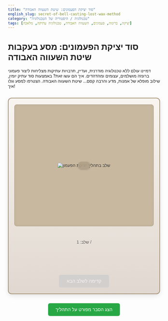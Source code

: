 ```yaml
---
title: "סוד יציקת הפעמונים: שיטת השעווה האבודה"
english_slug: secret-of-bell-casting-lost-wax-method
category: "טכנולוגיה / היסטוריה של הטכנולוגיה"
tags: [יציקה, ברונזה, פעמונים, השעווה האבודה, טכנולוגיה עתיקה, מלאכה]
---
```

# סוד יציקת הפעמונים: מסע בעקבות שיטת השעווה האבודה

דמיינו עולם ללא טכנולוגיה מודרנית, ועדיין, תרבויות עתיקות מצליחות ליצור פעמוני ברונזה מושלמים, עצומים ומהדהדים. איך הם עשו זאת? באמצעות סוד עתיק יומין, שילוב מופלא של אמנות, מדע והרבה קסם... שיטת השעווה האבודה. הצטרפו למסע וגלו איך!

<div id="simulation">
    <div class="simulation-area">
        <img id="simulation-image" src="" alt="שלב בתהליך יציקת הפעמון">
        <div id="interactive-prompt"></div>
         <div id="interaction-feedback"></div>
    </div>
    <div class="simulation-controls">
        <p id="step-counter">שלב: 1 / <span id="total-steps"></span></p>
        <p id="step-description"></p>
        <button id="next-step" disabled>קדימה לשלב הבא</button>
    </div>
</div>

<style>
    /* General Styles */
    #simulation {
        display: flex;
        flex-direction: column;
        align-items: center;
        margin-top: 30px;
        border: 2px solid #a08a6c; /* Bronze-like border */
        padding: 20px;
        border-radius: 12px; /* Softer corners */
        background: linear-gradient(to bottom, #f8f4ef, #e0d8d0); /* Subtle textured background */
        box-shadow: 0 5px 15px rgba(0, 0, 0, 0.1); /* Soft shadow */
        font-family: 'Arial', sans-serif; /* Or any preferred font */
        color: #333;
    }

    /* Simulation Area */
    .simulation-area {
        position: relative;
        width: 100%;
        max-width: 550px; /* Slightly larger */
        height: 400px; /* Taller */
        display: flex;
        justify-content: center;
        align-items: center;
        background-color: #c8b8a0; /* Warm, clay-like background */
        border: 1px solid #b0a088;
        border-radius: 8px;
        overflow: hidden;
        margin-bottom: 15px;
        box-shadow: inset 0 0 10px rgba(0, 0, 0, 0.05);
        transition: background-color 0.5s ease; /* Smooth background changes */
    }

    #simulation-image {
        max-width: 100%;
        max-height: 100%;
        object-fit: contain;
        transition: transform 0.6s ease-out, opacity 0.6s ease-out; /* Smooth image transitions */
    }

     #simulation-image.fading {
        opacity: 0.5; /* Fade effect during interaction */
        transform: scale(0.98);
    }

    /* Interactive Prompt & Feedback */
    #interactive-prompt {
        position: absolute;
        top: 50%;
        left: 50%;
        transform: translate(-50%, -50%);
        background-color: rgba(176, 160, 136, 0.9); /* Matches background slightly */
        color: #222;
        padding: 12px 20px;
        border-radius: 25px; /* Pill shape */
        cursor: pointer;
        font-size: 1.2em; /* Larger text */
        text-align: center;
        user-select: none;
        transition: transform 0.3s ease, background-color 0.3s ease;
        box-shadow: 0 2px 5px rgba(0, 0, 0, 0.2);
        z-index: 10; /* Ensure it's on top */
        font-weight: bold;
    }

    #interactive-prompt:hover {
        transform: translate(-50%, -50%) scale(1.05); /* Subtle hover effect */
        background-color: rgba(190, 170, 140, 0.95);
    }

     #interactive-prompt.complete {
         background-color: #4CAF50; /* Green on completion */
         color: white;
         cursor: default;
         transform: translate(-50%, -50%) scale(1);
     }

     #interaction-feedback {
        position: absolute;
        bottom: 20px; /* Position at bottom */
        left: 50%;
        transform: translateX(-50%);
        background-color: rgba(0, 0, 0, 0.7);
        color: white;
        padding: 8px 15px;
        border-radius: 5px;
        font-size: 1em;
        text-align: center;
        opacity: 0; /* Initially hidden */
        transition: opacity 0.5s ease-out;
         z-index: 5;
     }

     #interaction-feedback.visible {
         opacity: 1;
     }


    /* Controls */
    .simulation-controls {
        margin-top: 15px;
        text-align: center;
        width: 100%;
        max-width: 550px;
    }

    #step-counter {
        font-size: 1em;
        color: #555;
        margin-bottom: 8px;
    }

    #step-description {
        min-height: 3.5em; /* Reserve slightly more space */
        font-size: 1.1em;
        line-height: 1.5;
        color: #444;
        font-weight: bold;
    }

    #next-step {
        padding: 12px 25px;
        font-size: 1.1em;
        cursor: pointer;
        background-color: #007bff;
        color: white;
        border: none;
        border-radius: 6px;
        margin-top: 15px;
        transition: background-color 0.3s ease, opacity 0.3s ease;
    }

    #next-step:hover:not(:disabled) {
         background-color: #0056b3;
    }

    #next-step:disabled {
        background-color: #cccccc;
        cursor: not-allowed;
        opacity: 0.7;
    }

    /* Explanation Toggle Button */
    #toggle-explanation {
        display: block;
        margin: 30px auto;
        padding: 12px 25px;
        font-size: 1.1em;
        cursor: pointer;
        background-color: #28a745;
        color: white;
        border: none;
        border-radius: 6px;
        transition: background-color 0.3s ease;
    }
     #toggle-explanation:hover {
         background-color: #218838;
     }

    /* Explanation Area */
    #explanation {
        margin-top: 20px;
        padding: 20px;
        border: 1px solid #ccc;
        border-radius: 8px;
        background-color: #fefefe;
        display: none;
        line-height: 1.6;
        color: #333;
    }

    #explanation h2 {
        color: #0056b3; /* Blue for main heading */
        margin-bottom: 15px;
        border-bottom: 2px solid #eee;
        padding-bottom: 5px;
    }

    #explanation h3 {
        color: #555;
        margin-top: 15px;
        margin-bottom: 10px;
    }

    #explanation h4 {
         color: #777;
         margin-top: 10px;
         margin-bottom: 5px;
    }

    #explanation p {
        margin-bottom: 15px;
        text-align: justify;
    }

     #explanation ol {
         margin-bottom: 15px;
     }

     #explanation li {
         margin-bottom: 10px;
     }

    /* Responsive Adjustments */
    @media (max-width: 600px) {
        #simulation {
            padding: 15px;
        }
        .simulation-area {
            height: 300px;
        }
        #interactive-prompt {
            font-size: 1em;
            padding: 10px 15px;
        }
        #next-step, #toggle-explanation {
            padding: 10px 20px;
            font-size: 1em;
        }
    }

</style>

<button id="toggle-explanation">הצג הסבר מפורט על התהליך</button>

<div id="explanation">
    <h2>הסבר מפורט: מסע אל לב יציקת הפעמונים בשיטת השעווה האבודה</h2>

    <p>שיטת השעווה האבודה (Lost-wax casting, או Cire Perdue) היא טכניקת יציקה עתיקת יומין שאיפשרה לאמנים ובעלי מלאכה ליצור אובייקטים מורכבים ומפורטים במיוחד ממתכות, בעיקר ברונזה. הטכניקה הייתה בשימוש נרחב החל מתקופות קדומות (אלפי שנים לפני הספירה) ועד ימינו, ליצירת פסלים, תכשיטים, כלים, וכמובן – פעמונים. ייחודה ביכולת ליצור חללים פנימיים מדויקים ופרטים חיצוניים עדינים במעבר יציקה יחיד.</p>

    <h3>קסם השיטה: ליצור מורכבות מושלמת</h3>
    <p>בניגוד לשיטות יציקה פשוטות יותר, הדורשות פירוק תבניות או הרכבה של חלקים נפרדים, שיטת השעווה האבודה בונה את האובייקט השלם (כמעט) כיחידה אחת. זה קריטי במיוחד עבור פעמונים, שכן הצורה החלולה המדויקת ועובי הדופן משפיעים ישירות על איכות הצליל. השיטה מאפשרת שילוב קפדני של הצורה הפנימית, הצורה החיצונית, וכל הקישוטים או הכיתובים, כל זאת באמצעות "הקרבת" מודל השעווה בתהליך החימום.</p>

    <h3>שלבי הקסם: פירוט התהליך</h3>

    <p>המסע ליצירת פעמון ברונזה בשיטת השעווה האבודה הוא תהליך הדורש מיומנות גבוהה, דיוק וסבלנות אינסופית. הנה השלבים העיקריים:</p>

    <ol>
        <li>
            <h4>בניית הלב הפנימי (Core)</h4>
            <p>הכל מתחיל בבניית הליבה הפנימית, שהיא בעצם "החלל הריק" של הפעמון העתידי. בונים אותה מחומר עקשן (עמיד בחום גבוה) כמו חרס מיוחד או טין, בצורה המדויקת של החלל הפנימי. הליבה נבנית מעט קטנה יותר מהגודל הסופי כדי לפנות מקום לשכבת השעווה שתגיע אחריה. היא חייבת להיות יציבה ועמידה.</p>
        </li>
        <li>
            <h4>פיסול נשמת הפעמון בשעווה (Wax Model)</h4>
            <p>על הליבה המיובשת, נפסל כעת מודל מדויק של הפעמון כולו משעווה. שכבת שעווה זו היא בעצם העובי המדויק של דופן הפעמון הסופי. בשלב זה משקיעים את מירב תשומת הלב: מגלפים ומוסיפים את כל הפרטים החיצוניים, הקישוטים, הכיתובים, ואת הצורה הסופית המושלמת של הפעמון. השעווה נבחרת כי היא נוחה לעיצוב ונמסה בקלות.</p>
        </li>
        <li>
            <h4>עטיפת הפעמון: בניית המעטפת החיצונית (Mold)</h4>
            <p>סביב מודל השעווה, בונים כעת תבנית חיצונית, שתשמש כ"עור" העמיד והחזק של הפעמון. התבנית נבנית לרוב בשכבות רבות של חומר עקשן (תערובת של חרס, חול, גבס וחומרים נוספים). בשלב זה גם מעצבים ומוסיפים את ערוצי היציקה (שדרכם תיכנס הברונזה הנוזלית) ואת ערוצי האוורור (שדרכם ייצאו האוויר והאדים). גם הערוצים האלו עשויים לרוב משעווה או מחומרים אחרים שיפונו בהמשך.</p>
        </li>
        <li>
            <h4>טקס ההמסה: השעווה אבודה (Burning out the Wax)</h4>
            <p>התבנית המכילה את מודל השעווה מחוממת בתנור בטמפרטורה גבוהה מאוד. החום גורם לשעווה שבפנים להימס לחלוטין ולטפטף החוצה דרך ערוצי היציקה והאוורור. שלב זה מותיר חלל ריק ומדויק בתוך התבנית, שהעתק מושלם של מודל השעווה המקורי. זוהי "השעווה האבודה" שנתנה לשיטה את שמה.</p>
        </li>
        <li>
            <h4>הכנת הזהב האדום: סגסוגת הברונזה (Bronze Alloy)</h4>
            <p>הברונזה, שהיא סגסוגת של נחושת ובדיל (ליצירת פעמונים משתמשים לרוב ביחס של כ-4 חלקים נחושת לחלק 1 בדיל, ולעיתים עם תוספות קטנות נוספות), מוכנה בכבשן נפרד. המתכות מותכות בטמפרטורות קיצוניות עד שהן הופכות לנוזל זוהר וזורם, מוכן למשימה.</p>
        </li>
        <li>
            <h4>רגע האמת: יציקת הברונזה הנוזלית (Casting)</h4>
            <p>התבנית הריקה, שחוממה גם היא מראש כדי למנוע סדקים ולהבטיח זרימה חלקה של המתכת, ממוקמת במצב הנכון. כעת שופכים את הברונזה הנוזלית והלוהטת לתוך ערוצי היציקה. המתכת ממלאת את החלל הריק שנוצר על ידי השעווה שנמסה, ומקבלת את צורת הפעמון המדויקת. האוויר ואדים אחרים נדחפים החוצה דרך ערוצי האוורור הייעודיים.</p>
        </li>
        <li>
            <h4>מנוחת הלוחם: קירור והתמצקות (Cooling and Solidification)</h4>
            <p>לאחר שהתבנית התמלאה במתכת, היא נותרת להתקרר באיטיות ובסבלנות. תהליך הקירור עשוי לקחת זמן רב, במיוחד בפעמונים גדולים. במהלך הקירור, הברונזה הנוזלית מתקשה ומתמצקת בתוך התבנית.</p>
        </li>
        <li>
            <h4>לידה מחדש: שבירת התבנית (Breaking the Mold)</h4>
            <p>לאחר שהמתכת התקררה לחלוטין והתמצקה, התבנית החיצונית נשברת בזהירות רבה כדי לחשוף את הפעמון הגולמי שבפנים. הליבה הפנימית גם היא מוצאת או נשברת החוצה כדי ליצור את החלל הפנימי של הפעמון. זהו רגע של מתח והתרגשות – האם היציקה הצליחה?</p>
        </li>
        <li>
            <h4>נפח הפעמון: גימור וכוונון (Finishing)</h4>
            <p>הפעמון שזה עתה נולד עדיין גולמי. ערוצי היציקה וערוצי האוורור שנותרו מנותקים ומלוטשים. פני השטח החיצוניים מנוקים, מעובדים ולעיתים מלוטשים למראה מבריק. בפעמונים גדולים, השלב הקריטי ביותר הוא כוונון הצליל: מסירים כמות קטנה ומדודה של מתכת מהדופן או מהשפה התחתונה, לרוב תוך כדי בדיקת הצליל שוב ושוב, עד שמגיעים לצליל הנכון והמדויק שתוכנן. רק אז הפעמון מוכן באמת.</p>
        </li>
    </ol>

    <h3>מורשת של אש וברונזה</h3>
    <p>שיטת השעווה האבודה אינה רק טכניקה, היא מורשת. היא דרשה (ועדיין דורשת) ידע עמוק בחומרים, בטמפרטורות, ובאמנות הפיסול והעיצוב. היא איפשרה יצירת אוצרות אמנותיים ופריטים פונקציונליים שהעידו על רמת תחכום טכנולוגי גבוה בתרבויות רבות. וכל זאת, כדי לגרום למתכת דוממת לשיר בקול גדול ומהדהד.</p>
</div>

<script>
    document.addEventListener('DOMContentLoaded', () => {
        const simulationImage = document.getElementById('simulation-image');
        const stepCounter = document.getElementById('step-counter');
        const totalStepsSpan = document.getElementById('total-steps');
        const stepDescription = document.getElementById('step-description');
        const nextStepButton = document.getElementById('next-step');
        const interactivePrompt = document.getElementById('interactive-prompt');
        const interactionFeedback = document.getElementById('interaction-feedback');
        const simulationArea = document.querySelector('.simulation-area'); // Area for potential future area interaction
        const explanationDiv = document.getElementById('explanation');
        const toggleExplanationButton = document.getElementById('toggle-explanation');

        let currentStep = 0;
        let interactionCompletedForStep = false; // Flag for current step interaction

        const steps = [
            {
                description: "שלב 1: בונים את הלב הפנימי - ליבה מחימר שתעצב את חלל הפעמון.",
                image: "https://placehold.co/500x350/c8b8a0/333333?text=שלב+1%0Aליבה+פנימית", // Placeholder image
                interactive: false
            },
            {
                description: "שלב 2: מפַסלים את נשמת הפעמון - מצפים את הליבה במודל שעווה מדויק.",
                image: "https://placehold.co/500x350/dcc2a5/333333?text=שלב+2%0Aמודל+שעווה", // Placeholder image
                interactive: false
            },
            {
                description: "שלב 3: עוטפים את המודל - יוצרים מעטפת חימר חיצונית חזקה עם ערוצי יציקה ואוורור.",
                image: "https://placehold.co/500x350/b0a088/333333?text=שלב+3%0Aבניית+מעטפת", // Placeholder image
                interactive: false
            },
            {
                description: "שלב 4: הטקס הגדול - חימום התבנית להמסת והוצאת השעווה. החלל הריק נוצר! לחץ להמסה!",
                image: "https://placehold.co/500x350/e8d4c0/333333?text=שלב+4%0Aחימום+להמסה", // Image before interaction
                interactive: true,
                interactionPrompt: "לחץ כאן כדי להמיס את השעווה",
                interactiveImageAfter: "https://placehold.co/500x350/d0c0ac/333333?text=שלב+4%0Aשעווה+נמסה!", // Image after interaction
                interactivePromptAfter: "השעווה נמסה! התבנית מוכנה.",
                interactionFeedbackText: "החום עולה... השעווה נמסה החוצה, משאירה חלל מושלם!",
                nextStepText: "קדימה ליציקה!"
            },
             {
                description: "שלב 5: מכינים את הקול - מותכים נחושת ובדיל יחד בכבשן ליצירת ברונזה נוזלית ולוהטת.",
                image: "https://placehold.co/500x350/f0aa78/333333?text=שלב+5%0Aברונזה+נוזלית", // Placeholder image
                interactive: false
            },
            {
                description: "שלב 6: רגע האש! יוצקים את הברונזה הנוזלית לתוך החלל הריק בתבנית. לחץ ליציקה!",
                image: "https://placehold.co/500x350/e09860/333333?text=שלב+6%0Aמוכנים+ליציקה", // Image before interaction
                interactive: true,
                interactionPrompt: "לחץ כאן ליציקת הברונזה",
                interactiveImageAfter: "https://placehold.co/500x350/e08040/333333?text=שלב+6%0Aברונזה+נשפכת!", // Image after interaction
                interactivePromptAfter: "ברונזה נשפכת!",
                 interactionFeedbackText: "זרם זהוב ממלא את החלל... הפעמון מתחיל לקרום עור!",
                nextStepText: "קדימה לקירור"
            },
            {
                description: "שלב 7: מנוחת הלוחם - מניחים לתבנית להתקרר באיטיות. הברונזה מתמצקת ומתקשה.",
                image: "https://placehold.co/500x350/a0b0c0/333333?text=שלב+7%0Aקירור+התבנית", // Placeholder image
                interactive: false
            },
            {
                description: "שלב 8: הלידה! שוברים בעדינות את מעטפת החימר החיצונית כדי לחשוף את הפעמון הגולמי. לחץ לשבור!",
                image: "https://placehold.co/500x350/b0a088/333333?text=שלב+8%0Aמוכנים+לחשוף", // Image before interaction
                interactive: true,
                interactionPrompt: "לחץ כאן לשבירת התבנית",
                interactiveImageAfter: "https://placehold.co/500x350/d0c0a0/333333?text=שלב+8%0Aהפעמון+נחשף!", // Image after interaction
                interactivePromptAfter: "הפעמון נחשף!",
                 interactionFeedbackText: "שברים נופלים... הפעמון מתגלה!",
                nextStepText: "קדימה לגימור"
            },
            {
                description: "המסע הושלם! שלב הגימור והכוונון - ליטוש הפעמון והשגת הצליל המושלם.",
                image: "https://placehold.co/500x350/f5ce5a/333333?text=שלב+9%0Aהפעמון+מוכן!", // Placeholder image (finished bell)
                interactive: false
            }
        ];

        totalStepsSpan.textContent = steps.length; // Set total steps count

        function updateSimulation() {
            const step = steps[currentStep];
            stepCounter.textContent = `שלב: ${currentStep + 1} / ${steps.length}`;
            stepDescription.textContent = step.description;
            simulationImage.src = step.image;
            nextStepButton.textContent = step.nextStepText || "קדימה לשלב הבא"; // Use custom text or default

            // Hide prompt and feedback by default
            interactivePrompt.style.display = 'none';
            interactivePrompt.classList.remove('complete');
            interactionFeedback.classList.remove('visible');


            if (step.interactive) {
                interactivePrompt.textContent = step.interactionPrompt;
                interactivePrompt.style.display = 'block';
                nextStepButton.disabled = true;
                interactionCompletedForStep = false;
                interactivePrompt.style.cursor = 'pointer';
            } else {
                nextStepButton.disabled = false; // Enable next if no interaction needed
                interactionCompletedForStep = true; // Mark as completed if no interaction
            }

             if (currentStep >= steps.length - 1 ) {
                nextStepButton.disabled = true;
                nextStepButton.textContent = "התהליך הושלם!";
                 interactivePrompt.style.display = 'none'; // Ensure prompt is hidden on final step
            }
             simulationImage.classList.remove('fading'); // Remove fading effect for new step
        }

        function handleInteraction() {
             const step = steps[currentStep];
             if (step.interactive && !interactionCompletedForStep) {
                // Visual/feedback changes during interaction
                simulationImage.classList.add('fading'); // Add fading effect
                interactivePrompt.textContent = step.interactivePromptAfter;
                interactivePrompt.classList.add('complete');
                interactivePrompt.style.cursor = 'default';

                // Show feedback message
                if (step.interactionFeedbackText) {
                    interactionFeedback.textContent = step.interactionFeedbackText;
                    interactionFeedback.classList.add('visible');
                }


                // Simulate the action completion visually after a short delay
                setTimeout(() => {
                     if (step.interactiveImageAfter) {
                         simulationImage.src = step.interactiveImageAfter; // Change image after interaction
                         simulationImage.classList.remove('fading'); // Remove fading after image swap
                     }
                     if (step.interactiveDescriptionAfter) {
                          stepDescription.textContent = step.interactiveDescriptionAfter; // Change description
                     }

                     // Interaction is now truly completed for this step
                     interactionCompletedForStep = true;
                     nextStepButton.disabled = false; // Enable next step button
                     // Optional: Hide prompt after interaction and delay
                     setTimeout(() => {
                          interactivePrompt.style.display = 'none';
                          interactionFeedback.classList.remove('visible'); // Hide feedback
                     }, 1500); // Hide prompt/feedback after 1.5 seconds
                }, 800); // Duration of visual change/feedback
             }
        }

        nextStepButton.addEventListener('click', () => {
            // Only proceed if interaction is completed or step is not interactive
            if (currentStep < steps.length -1 && (!steps[currentStep].interactive || interactionCompletedForStep)) {
                currentStep++;
                updateSimulation();
            }
        });

        // Add click listener to the interactive prompt itself
        interactivePrompt.addEventListener('click', handleInteraction);

        // Toggle explanation visibility
        toggleExplanationButton.addEventListener('click', () => {
            const isHidden = explanationDiv.style.display === 'none' || explanationDiv.style.display === '';
            explanationDiv.style.display = isHidden ? 'block' : 'none';
            toggleExplanationButton.textContent = isHidden ? 'הסתר הסבר מפורט' : 'הצג הסבר מפורט על התהליך';
        });


        // Initial load
        updateSimulation();
    });
</script>
```
